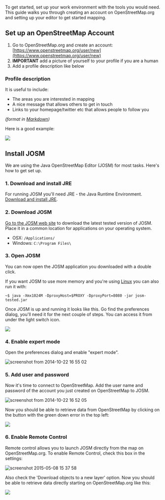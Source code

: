To get started, set up your work environment with the tools you would need. This guide walks you through creating an account on OpenStreetMap.org and setting up your editor to get started mapping.

## Set up an OpenStreetMap Account

1. Go to OpenStreetMap.org and create an account: [https://www.openstreetmap.org/user/new](https://www.openstreetmap.org/user/new)
2. **IMPORTANT** add a picture of yourself to your profile if you are a human
3. Add a profile description like below

### Profile description

It is useful to include:

- The areas you are interested in mapping
- A nice message that allows others to get in touch
- Links to your homepage/twitter etc that allows people to follow you

*(format in [Markdown]( http://en.wikipedia.org/wiki/Markdown))*

Here is a good example:

![](https://s3.amazonaws.com/f.cl.ly/items/0h1C3r251C081I0n2t3x/Screen%20Shot%202014-12-12%20at%205.11.43%20PM.png)

## Install JOSM

We are using the Java OpenStreetMap Editor (JOSM) for most tasks. Here's how to get set up.

### 1. Download and install JRE

For running JOSM you'll need JRE - the Java Runtime Environment. [Download and install JRE]( http://www.oracle.com/technetwork/java/javase/downloads/server-jre8-downloads-2133154.html).

### 2. Download JOSM

[Go to the JOSM web site](https://josm.openstreetmap.de/wiki/Download) to download the latest tested version of JOSM. Place it in a common location for applications on your operating system.

- OSX: `/Applications/`
- Windows: `C:\Program Files\`

### 3. Open JOSM

You can now open the JOSM application you downloaded with a double click.

If you want JOSM to use more memory and you're using [Linux](http://wiki.openstreetmap.org/wiki/JOSM/Linux) you can also run it with:

    ~$ java -Xmx1024M -DproxyHost=$PROXY -DproxyPort=8080 -jar josm-tested.jar

Once JOSM is up and running it looks like this. Go find the preferences dialog, you'll need it for the next couple of steps. You can access it from under the light switch icon.

![](https://s3.amazonaws.com/f.cl.ly/items/1u073X3U3E371c122f22/Screen%20Shot%202014-12-12%20at%203.23.22%20PM.png)

### 4. Enable expert mode

Open the preferences dialog and enable "expert mode".

![screenshot from 2014-10-22 16 55 02](https://cloud.githubusercontent.com/assets/1152236/4744166/b9266700-5a2d-11e4-9f96-ecd7ec8b4faa.png)

### 5. Add user and password

Now it's time to connect to OpenStreetMap. Add the user name and password of the account you just created on OpenStreetMap to JOSM.

![screenshot from 2014-10-22 16 52 05](https://cloud.githubusercontent.com/assets/1152236/4744256/bd2ced6e-5a2e-11e4-9db2-bcd198c082a6.png)

Now you should be able to retrieve data from OpenStreetMap by clicking on the button with the green down error in the top left:

![](https://s3.amazonaws.com/f.cl.ly/items/1o2A3Y383P1d2Z0c283d/josm.gif)

### 6. Enable Remote Control

Remote control allows you to launch JOSM directly from the map on OpenStreetMap.org. To enable Remote Control, check this box in the settings:

![screenshot 2015-05-08 15 37 58](https://cloud.githubusercontent.com/assets/126868/7534456/69ced7c6-f598-11e4-8a57-d0bf2df339d9.png)

Also check the 'Download objects to a new layer' option. Now you should be able to retrieve data directly starting on OpenStreetMap.org like this:

![](https://s3.amazonaws.com/f.cl.ly/items/3R0Q3Y3W1b0h3j0k242e/josm.gif)